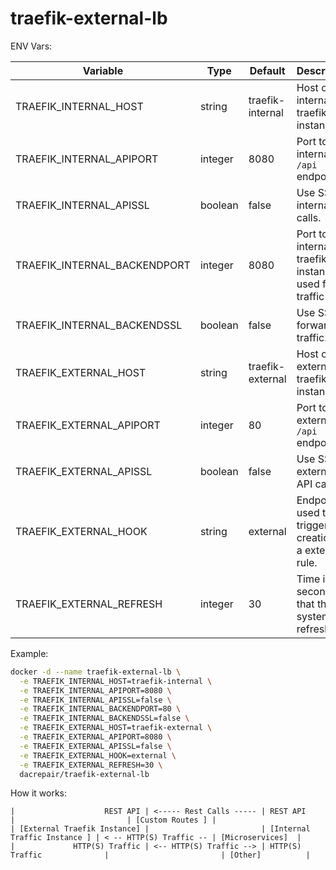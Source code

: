 # traefik-external-lb

ENV Vars:

| Variable                      | Type      | Default           | Description |
| ---                           | ---       | ---               | --- |
| TRAEFIK_INTERNAL_HOST         | string    | traefik-internal  | Host of the internal traefik instance. |
| TRAEFIK_INTERNAL_APIPORT      | integer   | 8080              | Port to the internal `/api` endpoints. |
| TRAEFIK_INTERNAL_APISSL       | boolean   | false             | Use SSL for internal API calls. |
| TRAEFIK_INTERNAL_BACKENDPORT  | integer   | 8080              | Port to the internal traefik instance used for traffic |
| TRAEFIK_INTERNAL_BACKENDSSL   | boolean   | false             | Use SSL for forwarded traffic. |
| TRAEFIK_EXTERNAL_HOST         | string    | traefik-external  | Host of the external traefik instance. |
| TRAEFIK_EXTERNAL_APIPORT      | integer   | 80                | Port to the external `/api` endpoints. |
| TRAEFIK_EXTERNAL_APISSL       | boolean   | false             | Use SSL for external API calls. |
| TRAEFIK_EXTERNAL_HOOK         | string    | external          | Endpoint used to trigger creation of a external rule. |
| TRAEFIK_EXTERNAL_REFRESH      | integer   | 30                | Time in seconds that the system refreshes |

Example:
```bash
docker -d --name traefik-external-lb \
  -e TRAEFIK_INTERNAL_HOST=traefik-internal \
  -e TRAEFIK_INTERNAL_APIPORT=8080 \
  -e TRAEFIK_INTERNAL_APISSL=false \
  -e TRAEFIK_INTERNAL_BACKENDPORT=80 \
  -e TRAEFIK_INTERNAL_BACKENDSSL=false \
  -e TRAEFIK_EXTERNAL_HOST=traefik-external \
  -e TRAEFIK_EXTERNAL_APIPORT=8080 \
  -e TRAEFIK_EXTERNAL_APISSL=false \
  -e TRAEFIK_EXTERNAL_HOOK=external \
  -e TRAEFIK_EXTERNAL_REFRESH=30 \
  dacrepair/traefik-external-lb
```

How it works:
```text
|                    REST API | <----- Rest Calls ----- | REST API                     |                         | [Custom Routes ] |
| [External Traefik Instance] |                         | [Internal Traffic Instance ] | < -- HTTP(S) Traffic -- | [Microservices]  |
|             HTTP(S) Traffic | <-- HTTP(S) Traffic --> | HTTP(S) Traffic              |                         | [Other]          |

```